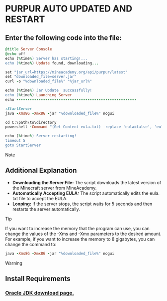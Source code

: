 # PURPUR AUTO UPDATED AND RESTART

## Enter the following code into the file:
```ruby
@title Server Console
@echo off
echo (%time%) Server has starting!...
echo (%time%) Update found, downloading...

set "jar_url=https://mineacademy.org/api/purpur/latest"
set "downloaded_file=server.jar"
curl -o "%downloaded_file%" "%jar_url%"

echo (%time%) Jar Update  succassfully!
echo (%time%) Launching Server
echo ------------------------------------------------------

:StartServer
java -Xms8G -Xmx8G -jar "%downloaded_file%" nogui

cd C:\path\to\directory
powershell -Command "(Get-Content eula.txt) -replace 'eula=false', 'eula=true' | Set-Content eula.txt"

echo (%time%) Server restarting!
timeout 5
goto StartServer
```
> [!NOTE]
> ## Additional Explanation
> - **Downloading the Server File:** The script downloads the latest version of the Minecraft server from MineAcademy.
> - **Automatically Accepting EULA:** The script automatically edits the eula. txt file to accept the EULA.
> - **Looping:** If the server stops, the script waits for 5 seconds and then restarts the server automatically.

> [!TIP]
> If you want to increase the memory that the program can use, you can change the values of the -Xms and -Xmx parameters to the desired amount. For example, if you want to increase the memory to 8 gigabytes, you can change the command to:
>```ruby
> java -Xms8G -Xmx8G -jar "%downloaded_file%" nogui
> ```

> [!WARNING]
> ## Install Requirements
> ### [Oracle JDK download page.](https://www.oracle.com/java/technologies/javase-downloads.html)
